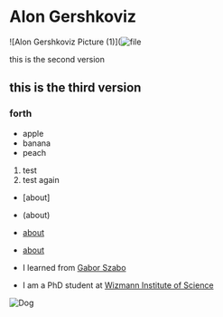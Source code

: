 # Alon Gershkoviz
![Alon Gershkoviz Picture (1)](![file](https://github.com/user-attachments/assets/a2e8e8ef-1b38-4c72-b678-9260cdc35fa1)

this is the second version 

## this is the third version

### forth

* apple
* banana
* peach

1. test
2. test again

* [about]
* (about)
* [about](about.md)
* [about](/about)


* I learned from [Gabor Szabo](https://github.szabgab.com/)
* I am a PhD student at [Wizmann Institute of Science](https://www.weizmann.ac.il/pages/)

![Dog](https://encrypted-tbn0.gstatic.com/images?q=tbn:ANd9GcTwyXeKDN29AmZgZPLS7n0Bepe8QmVappBwZCeA3XWEbWNdiDFB)
